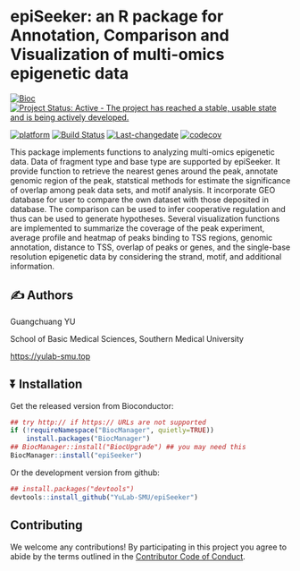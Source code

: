 # epiSeeker: an R package for Annotation, Comparison and Visualization of multi-omics epigenetic data

<!-- r badge_bioc_release("epiSeeker", "green")` 
r badge_devel("YuLab-SMU/epiSeeker", "green")`-->

[![Bioc](http://www.bioconductor.org/shields/years-in-bioc/epiSeeker.svg)](https://www.bioconductor.org/packages/devel/bioc/html/epiSeeker.html#since)
[![Project Status: Active - The project has reached a stable, usable
state and is being actively
developed.](http://www.repostatus.org/badges/latest/active.svg)](http://www.repostatus.org/#active)

[![platform](http://www.bioconductor.org/shields/availability/devel/epiSeeker.svg)](https://www.bioconductor.org/packages/devel/bioc/html/epiSeeker.html#archives)
[![Build
Status](http://www.bioconductor.org/shields/build/devel/bioc/epiSeeker.svg)](https://bioconductor.org/checkResults/devel/bioc-LATEST/epiSeeker/)
[![Last-changedate](https://img.shields.io/badge/last%20change-2025--09--19-green.svg)](https://github.com/YuLab-SMU/epiSeeker/commits/master)
[![codecov](https://codecov.io/gh/YuLab-SMU/epiSeeker/branch/master/graph/badge.svg)](https://codecov.io/gh/YuLab-SMU/epiSeeker/)

This package implements functions to analyzing multi-omics epigenetic
data. Data of fragment type and base type are supported by epiSeeker. It
provide function to retrieve the nearest genes around the peak, annotate
genomic region of the peak, statstical methods for estimate the
significance of overlap among peak data sets, and motif analysis. It
incorporate GEO database for user to compare the own dataset with those
deposited in database. The comparison can be used to infer cooperative
regulation and thus can be used to generate hypotheses. Several
visualization functions are implemented to summarize the coverage of the
peak experiment, average profile and heatmap of peaks binding to TSS
regions, genomic annotation, distance to TSS, overlap of peaks or genes,
and the single-base resolution epigenetic data by considering the
strand, motif, and additional information.

## :writing_hand: Authors

Guangchuang YU

School of Basic Medical Sciences, Southern Medical University

<https://yulab-smu.top>

## :arrow_double_down: Installation

Get the released version from Bioconductor:

``` r
## try http:// if https:// URLs are not supported
if (!requireNamespace("BiocManager", quietly=TRUE))
    install.packages("BiocManager")
## BiocManager::install("BiocUpgrade") ## you may need this
BiocManager::install("epiSeeker")
```

Or the development version from github:

``` r
## install.packages("devtools")
devtools::install_github("YuLab-SMU/epiSeeker")
```

## Contributing

We welcome any contributions! By participating in this project you agree
to abide by the terms outlined in the [Contributor Code of
Conduct](CONDUCT.md).
